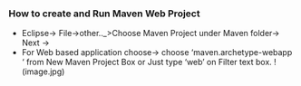 ### How to create and Run Maven Web Project

- Eclipse-> File->other.._>Choose Maven Project under Maven folder-> Next ->
- For Web based application choose-> choose ‘maven.archetype-webapp ‘ from New Maven Project Box or Just type ‘web’ on Filter text box.
!(image.jpg)
